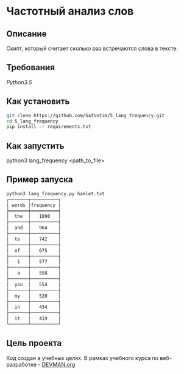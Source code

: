 # Частотный анализ слов

## Описание

Скипт, который считает сколько раз встречаются слова в тексте.

## Требования

*Python3.5*

## Как установить

```sh
git clone https://github.com/Safintim/5_lang_frequency.git
cd 5_lang_frequency
pip install -r requirements.txt
```

## Как запустить

python3 lang_frequency <path_to_file>

## Пример запуска

```sh
python3 lang_frequency.py hamlet.txt
┌───────┬──────────┐
│ words │frequency │
┝━━━━━━━┿━━━━━━━━━━┥
│  the  │   1090   │
├───────┼──────────┤
│  and  │   964    │
├───────┼──────────┤
│  to   │   742    │
├───────┼──────────┤
│  of   │   675    │
├───────┼──────────┤
│   i   │   577    │
├───────┼──────────┤
│   a   │   558    │
├───────┼──────────┤
│  you  │   554    │
├───────┼──────────┤
│  my   │   520    │
├───────┼──────────┤
│  in   │   434    │
├───────┼──────────┤
│  it   │   419    │
└───────┴──────────┘
```

## Цель проекта

Код создан в учебных целях. В рамках учебного курса по веб-разработке  - [DEVMAN.org](https://devman.org)
